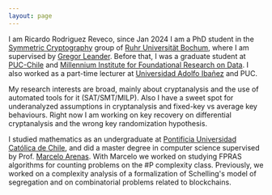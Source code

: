 ```yaml
---
layout: page
---
```


I am Ricardo Rodriguez Reveco, since  Jan 2024 I am a PhD student in the [Symmetric Cryptography](https://informatik.rub.de/symcrypt/) group of [Ruhr Universität Bochum](https://www.ruhr-uni-bochum.de/), where I am supervised by [Gregor Leander](https://informatik.rub.de/leander/).
Before that, I was a graduate student at [PUC-Chile](https://www.uc.cl/) and [Millennium Institute for Foundational Research on Data](https://imfd.cl/).
I also worked as a part-time lecturer at [Universidad Adolfo Ibañez](https://www.uai.cl/) and PUC. 

My research interests are broad, mainly about cryptanalysis and the use of automated tools for it (SAT/SMT/MILP). Also I have a sweet spot for underanalyzed assumptions in cryptanalysis and fixed-key vs average key behaviours.
Right now I am working on key recovery on differential cryptanalysis and the wrong key randomization hypothesis.   

I studied mathematics as an undergraduate at  [Pontificia Universidad Católica de Chile](https://www.uc.cl/), and did a master degree in computer science supervised by Prof. [Marcelo Arenas](http://marceloarenas.cl/). With Marcelo we worked on studying FPRAS algorithms for counting problems on the #P complexity class. Previously, we worked on a complexity analysis of a formalization of Schelling's model of segregation and on combinatorial problems related to blockchains.




